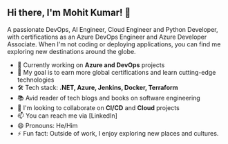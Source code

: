 ## Hi there, I'm Mohit Kumar! 👋

A passionate  DevOps, AI Engineer, Cloud Engineer and Python Developer, with certifications as an Azure DevOps Engineer and Azure Developer Associate. 
When I'm not coding or deploying applications, you can find me exploring new destinations around the globe.

- 🔭 Currently working on **Azure and DevOps** projects
- 🌱 My goal is to earn more global certifications and learn cutting-edge technologies
- 🛠️ Tech stack: **.NET, Azure, Jenkins, Docker, Terraform**
- 📚 Avid reader of tech blogs and books on software engineering
- 💬 I'm looking to collaborate on **CI/CD** and **Cloud** projects
- 📫 You can reach me via [LinkedIn]
- 😄 Pronouns: He/Him
- ⚡ Fun fact:  Outside of work, I enjoy exploring new places and cultures.

<!---
imohit14/imohit14 is a ✨ special ✨ repository because its `README.md` (this file) appears on your GitHub profile.
You can click the Preview link to take a look at your changes.
--->
